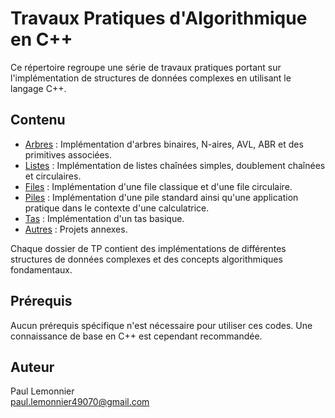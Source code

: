 # Travaux Pratiques d'Algorithmique en C++

Ce répertoire regroupe une série de travaux pratiques portant sur l'implémentation de structures de données complexes en utilisant le langage C++.

## Contenu

- [Arbres](Arbres/) : Implémentation d'arbres binaires, N-aires, AVL, ABR et des primitives associées.
- [Listes](Listes/) : Implémentation de listes chaînées simples, doublement chaînées et circulaires.
- [Files](Files/) : Implémentation d'une file classique et d'une file circulaire.
- [Piles](Piles/) : Implémentation d'une pile standard ainsi qu'une application pratique dans le contexte d'une calculatrice.
- [Tas](Tas/) : Implémentation d'un tas basique.
- [Autres](Autres/) : Projets annexes.

Chaque dossier de TP contient des implémentations de différentes structures de données complexes et des concepts algorithmiques fondamentaux.

## Prérequis

Aucun prérequis spécifique n'est nécessaire pour utiliser ces codes. Une connaissance de base en C++ est cependant recommandée.

## Auteur

Paul Lemonnier   
paul.lemonnier49070@gmail.com
